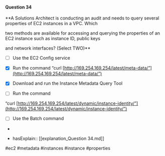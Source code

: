 #### Question  34


**A Solutions Architect is conducting an audit and needs to query several properties of EC2 instances in a VPC. Which

two methods are available for accessing and querying the properties of an EC2 instance such as instance ID, public keys

and network interfaces? (Select TWO)**


- [ ] Use the EC2 Config service


- [x] Run the command “curl [http://169.254.169.254/latest/meta-data/”](http://169.254.169.254/latest/meta-data/”)


- [x] Download and run the Instance Metadata Query Tool


- [ ] Run the command

“curl [http://169.254.169.254/latest/dynamic/instance-identity/”](http://169.254.169.254/latest/dynamic/instance-identity/”)


- [ ] Use the Batch command


*

- hasExplain:: [[explanation_Question  34.md]]

#ec2 #metadata #instances #instance #properties 
